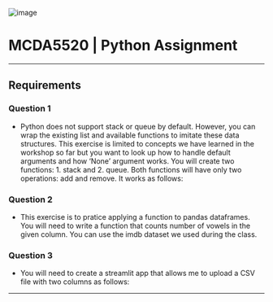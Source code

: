 ![image](https://github.com/A00474445/A00474445_MCDA5510/assets/144371607/654b35a6-661c-456b-8933-2552bdfa4c68)




# MCDA5520 | Python Assignment
------------------------------------------------------------------------------------------
## Requirements

### Question 1

- Python does not support stack or queue by default. However, you can wrap the existing
list and available functions to imitate these data structures. This exercise is limited to
concepts we have learned in the workshop so far but you want to look up how to handle
default arguments and how ‘None’ argument works. You will create two functions: 1.
stack and 2. queue. Both functions will have only two operations: add and remove. It
works as follows:

### Question 2

- This exercise is to pratice applying a function to pandas dataframes. You will need to
write a function that counts number of vowels in the given column. You can use the imdb
dataset we used during the class.

### Question 3

- You will need to create a streamlit app that allows me to upload a CSV file with two
columns as follows:


------------------------------------------------------------------------------------------







